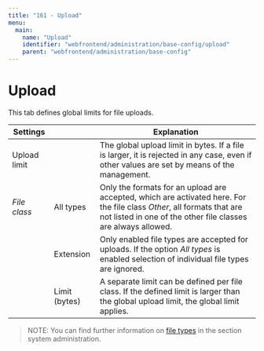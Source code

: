 ```yaml
---
title: "161 - Upload"
menu:
  main:
    name: "Upload"
    identifier: "webfrontend/administration/base-config/upload"
    parent: "webfrontend/administration/base-config"
---
```

# Upload

This tab defines global limits for file uploads.

| Settings | | Explanation |
| ------ |---| -------- |
| Upload limit | | The global upload limit in bytes. If a file is larger, it is rejected in any case, even if other values ​​are set by means of the management. |
| _File class_ | All types | Only the formats for an upload are accepted, which are activated here. For the file class _Other_, all formats that are not listed in one of the other file classes are always allowed. |
| | Extension | Only enabled file types are accepted for uploads. If the option _All types_ is enabled selection of individual file types are ignored.
| | Limit (bytes) | A separate limit can be defined per file class. If the defined limit is larger than the global upload limit, the global limit applies. |

> NOTE: You can find further information on [file types](../../../../sysadmin/eas/filetypes) in the section system administration.



